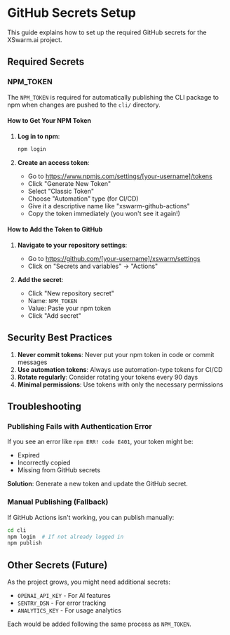 # GitHub Secrets Setup

This guide explains how to set up the required GitHub secrets for the XSwarm.ai project.

## Required Secrets

### NPM_TOKEN

The `NPM_TOKEN` is required for automatically publishing the CLI package to npm when changes are pushed to the `cli/` directory.

#### How to Get Your NPM Token

1. **Log in to npm**:
   ```bash
   npm login
   ```

2. **Create an access token**:
   - Go to https://www.npmjs.com/settings/[your-username]/tokens
   - Click "Generate New Token"
   - Select "Classic Token"
   - Choose "Automation" type (for CI/CD)
   - Give it a descriptive name like "xswarm-github-actions"
   - Copy the token immediately (you won't see it again!)

#### How to Add the Token to GitHub

1. **Navigate to your repository settings**:
   - Go to https://github.com/[your-username]/xswarm/settings
   - Click on "Secrets and variables" → "Actions"

2. **Add the secret**:
   - Click "New repository secret"
   - Name: `NPM_TOKEN`
   - Value: Paste your npm token
   - Click "Add secret"

## Security Best Practices

1. **Never commit tokens**: Never put your npm token in code or commit messages
2. **Use automation tokens**: Always use automation-type tokens for CI/CD
3. **Rotate regularly**: Consider rotating your tokens every 90 days
4. **Minimal permissions**: Use tokens with only the necessary permissions

## Troubleshooting

### Publishing Fails with Authentication Error

If you see an error like `npm ERR! code E401`, your token might be:
- Expired
- Incorrectly copied
- Missing from GitHub secrets

**Solution**: Generate a new token and update the GitHub secret.

### Manual Publishing (Fallback)

If GitHub Actions isn't working, you can publish manually:

```bash
cd cli
npm login  # If not already logged in
npm publish
```

## Other Secrets (Future)

As the project grows, you might need additional secrets:

- `OPENAI_API_KEY` - For AI features
- `SENTRY_DSN` - For error tracking
- `ANALYTICS_KEY` - For usage analytics

Each would be added following the same process as `NPM_TOKEN`.